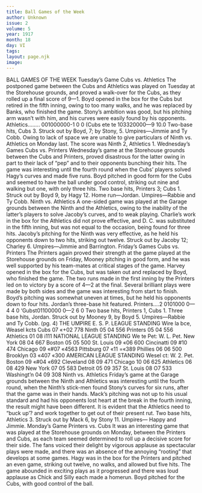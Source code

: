 ```yaml
---
title: Ball Games of the Week
author: Unknown
issue: 2
volume: 5
year: 1917
month: 18
day: VI
tags:
layout: page.njk
image:
---
```

BALL GAMES OF THE WEEK       Tuesday’s Game Cubs vs. Athletics The postponed game between the Cubs and Athletics was played on Tuesday at the Storehouse grounds, and proved a walk-over for the Cubs, as they rolled up a final score of 9—1.    Boyd opened in the box for the Cubs but retired in the fifth inning, owing to too many walks, and he was replaced by Banks, who finished the game.    Stony’s ambition was good, but his pitching arm wasn’t with him, and his curves were easily found by his opponents.    Athletics........ 001000000-1 0 0 (Cubs ete te 103320000—9 10.0    Two-base hits, Cubs 3. Struck out by Boyd, 7; by Stony, 5.    Umpires—Jimmie and Ty Cobb.       Owing to lack of space we are unable to give particulars of Ninth vs. Athletics on Monday last. The score was Ninth 2, Athletics 1.       Wednesday’s Games    Cubs vs. Printers    Wednesday’s game at the Storehouse grounds between the Cubs and Printers, proved disastrous for the latter owing in part to their lack of “pep” and to their opponents bunching their hits. The game was interesting until the fourth round when the Cubs’ players solved Hagy’s curves and made five runs. Boyd pitched in good form for the Cubs and seemed to have the ball under good control, striking out nine and walking but one, with only three hits.    Two base hits, Printers 3; Cubs 1.    Struck out by Boyd 9, by Hagy 12.    Home run—Jordan.    Umpires—Rabbie and Ty Cobb.       Ninth vs. Athletics    A one-sided game was played at the Garage grounds between the Ninth and the Athletics, owing to the inability of the latter’s players to solve Jacoby’s curves, and to weak playing.    Charlie’s work in the box for the Athletics did not prove effective, and D. C. was substituted in the fifth inning, but was not equal to the occasion, being found for three hits.    Jacoby’s pitching for the Ninth was very effective, as he held his opponents down to two hits, striking out twelve.   Struck out by Jacoby 12; Charley 6.    Umpires—Jimmie and Barrington.       Friday’s Games Cubs vs. Printers    The Printers again proved their strength at the game played at the Storehouse grounds on Friday, Mooney pitching in good form, and he was well supported by his team-mates at critical stages of the game. Harvey opened in the box for the Cubs, but was taken out and replaced by Boyd, who finished the game. The two runs made in the first inning by the Printers led on to victory by a score of 4—2 at the final. Several brilliant plays were made by both sides and the game was interesting from start to finish. Boyd’s pitching was somewhat uneven at times, but he held his opponents down to four hits. Jordan’s three-base hit featured.    Printers....2 0101000 0—4 4 0 ‘Gubst01100000 0—2 6 0    Two base hits, Printers 1, Cubs 1.    Three base hits, Jordan.    Struck out by Mooney 9, by Boyd 5.    Umpires—Rabbie and Ty Cobb.       (pg. 4)   THE UMPIRE E. S. P. LEAGUE STANDING Wire la bce, Weasel kcts Cubs 07 «+02 778 Ninth 05 04 556 Printers 05 04 556 Athletics 01 08 i111 NATIONAL LEAGUE STANDING We te Pet: W. L. Pet. New York 08 04 667 Boston 05 05 500 St. Louis 09 «06 600 Cincinatti 09 #10 474 Chicago 09 «#07 «4563 Pittsburg 07 «11 =«389 Phillies 06 06 500 Brooklyn 03 «407 «300 AMERICAN LEAGUE STANDING Wesel ct: W. 2. Pet. Boston 09 «#04 «692 Cleveland 08 09 471 Chicago 10 06 625 Athletics 06 08 429 New York 07 05 583 Detroit 05 09 357 St. Louis 08 O7 533 Washingt’n 04 09 308       Ninth vs. Athletics    Friday’s game at the Garage grounds between the Ninth and Athletics was interesting until the fourth round, when the Ninth’s stick-men found Stony’s curves for six runs, after that the game was in their hands. Mack’s pitching was not up to his usual standard and had his opponents lost heart at the break in the fourth inning, the result might have been different.    It is evident that the Athletics need to “buck up’? and work together to get out of their present rut.    Two base hits, Athletics 3.    Struck out by Mack 6, by Stony 11.    Umpires— Happy and Jimmie.       Monday’s Game    Printers vs. Cubs    It was an interesting game that was played at the Storehouse grounds on Monday, between the Printers and Cubs, as each team seemed determined to roll up a decisive score for their side. The fans voiced their delight by vigorous applause as spectacular plays were made, and there was an absence of the annoying “rooting” that develops at some games.    Hagy was in the box for the Printers and pitched an even game, striking out twelve, no walks, and allowed but five hits. The game abounded in exciting plays as it progressed and there was loud applause as Chick and Silly each made a homerun. Boyd pitched for the Cubs, with good control of the ball.    




